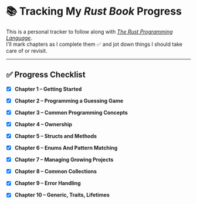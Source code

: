 # 📚 Tracking My *Rust Book* Progress

This is a personal tracker to follow along with [*The Rust Programming Language*](https://doc.rust-lang.org/book/).  
I'll mark chapters as I complete them ✅ and jot down things I should take care of or revisit.  

---

## ✅ Progress Checklist

- [x] **Chapter 1 – Getting Started**

- [x] **Chapter 2 – Programming a Guessing Game**

- [x] **Chapter 3 – Common Programming Concepts**

- [x] **Chapter 4 – Ownership**

- [x] **Chapter 5 – Structs and Methods**

- [x] **Chapter 6 – Enums And Pattern Matching**

- [x] **Chapter 7 – Managing Growing Projects**

- [x] **Chapter 8 – Common Collections**

- [x] **Chapter 9 – Error Handling**

- [x] **Chapter 10 – Generic, Traits, Lifetimes**
